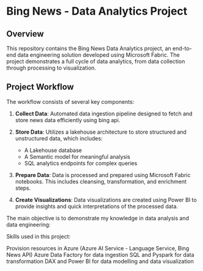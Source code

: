 # Bing News - Data Analytics Project

## Overview
This repository contains the Bing News Data Analytics project, an end-to-end data engineering solution developed using Microsoft Fabric. The project demonstrates a full cycle of data analytics, from data collection through processing to visualization.

## Project Workflow
The workflow consists of several key components:

1. **Collect Data**: Automated data ingestion pipeline designed to fetch and store news data efficiently using bing api.
                  
2. **Store Data**: Utilizes a lakehouse architecture to store structured and unstructured data, which includes:
   - A Lakehouse database
   - A Semantic model for meaningful analysis
   - SQL analytics endpoints for complex queries
3. **Prepare Data**: Data is processed and prepared using Microsoft Fabric notebooks. This includes cleansing, transformation, and enrichment steps.
4. **Create Visualizations**: Data visualizations are created using Power BI to provide insights and quick interpretations of the processed data.

The main objective is to demonstrate my knowledge in data analysis and data engineering:

Skills used in this project: 

Provision resources in Azure (Azure AI Service - Language Service, Bing News API)
Azure Data Factory for data ingestion
SQL and Pyspark for data transformation
DAX and Power BI for data modelling and data visualization

